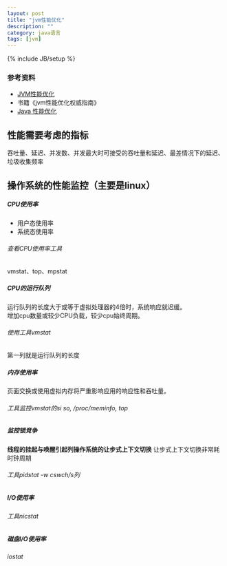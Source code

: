 ```yaml
---
layout: post
title: "jvm性能优化"
description: ""
category: java语言
tags: [jvm]
---
```

{% include JB/setup %}

### 参考资料
*  [JVM性能优化](http://ifeve.com/jvm-optimize-1/)
*  书籍《jvm性能优化权威指南》
*  [Java 性能优化](http://java-performance.com/)

性能需要考虑的指标
---------------
吞吐量、延迟、并发数、并发最大时可接受的吞吐量和延迟、最差情况下的延迟、垃圾收集频率


操作系统的性能监控（主要是linux）
---------------

##### CPU使用率
*  用户态使用率
*  系统态使用率

###### 查看CPU使用率工具
  
vmstat、top、mpstat

##### CPU的运行队列
  
运行队列的长度大于或等于虚拟处理器的4倍时，系统响应就迟缓。  
增加cpu数量或较少CPU负载，较少cpu始终周期。  
###### 使用工具vmstat
第一列就是运行队列的长度
  
#####  内存使用率
页面交换或使用虚拟内存将严重影响应用的响应性和吞吐量。
###### 工具监控vmstat的si so, /proc/meminfo, top
  
##### 监控锁竞争
**线程的挂起与唤醒引起列操作系统的让步式上下文切换**
让步式上下文切换非常耗时钟周期  
###### 工具pidstat -w cswch/s列
  
##### I/O使用率
###### 工具nicstat
  
##### 磁盘I/O使用率
###### iostat
